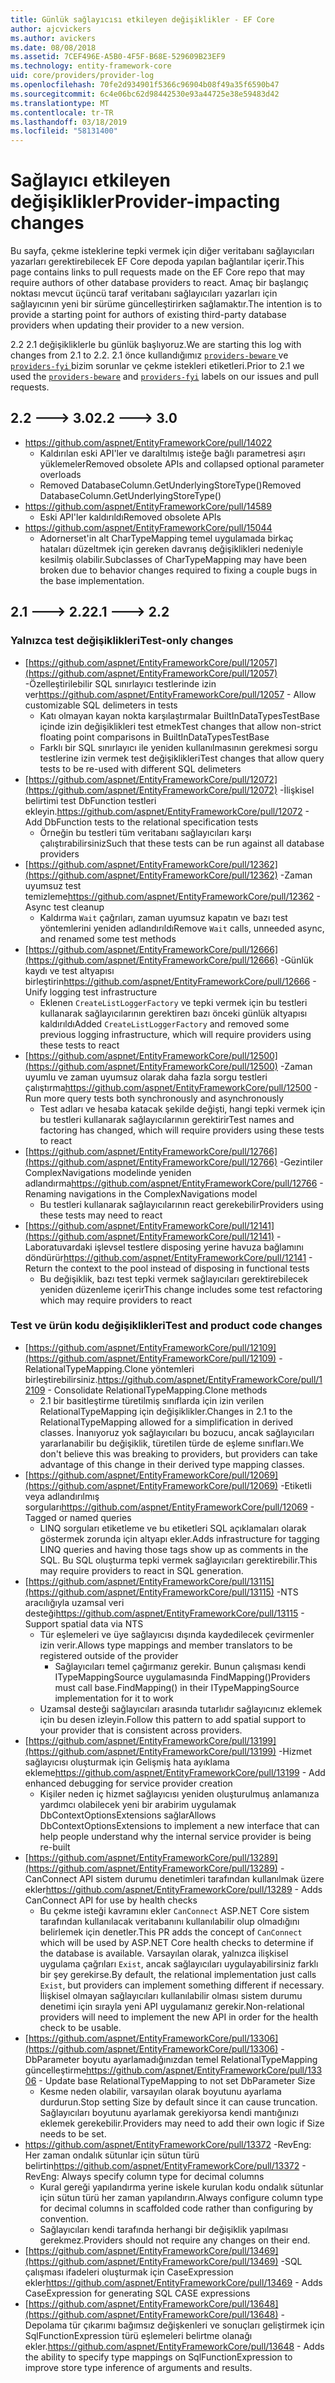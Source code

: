```yaml
---
title: Günlük sağlayıcısı etkileyen değişiklikler - EF Core
author: ajcvickers
ms.author: avickers
ms.date: 08/08/2018
ms.assetid: 7CEF496E-A5B0-4F5F-B68E-529609B23EF9
ms.technology: entity-framework-core
uid: core/providers/provider-log
ms.openlocfilehash: 70fe2d934901f5366c96904b08f49a35f6590b47
ms.sourcegitcommit: 6c4e06bc62d98442530e93a44725e38e59483d42
ms.translationtype: MT
ms.contentlocale: tr-TR
ms.lasthandoff: 03/18/2019
ms.locfileid: "58131400"
---
```

# <a name="provider-impacting-changes"></a><span data-ttu-id="c2fb0-102">Sağlayıcı etkileyen değişiklikler</span><span class="sxs-lookup"><span data-stu-id="c2fb0-102">Provider-impacting changes</span></span>

<span data-ttu-id="c2fb0-103">Bu sayfa, çekme isteklerine tepki vermek için diğer veritabanı sağlayıcıları yazarları gerektirebilecek EF Core depoda yapılan bağlantılar içerir.</span><span class="sxs-lookup"><span data-stu-id="c2fb0-103">This page contains links to pull requests made on the EF Core repo that may require authors of other database providers to react.</span></span> <span data-ttu-id="c2fb0-104">Amaç bir başlangıç noktası mevcut üçüncü taraf veritabanı sağlayıcıları yazarları için sağlayıcının yeni bir sürüme güncelleştirirken sağlamaktır.</span><span class="sxs-lookup"><span data-stu-id="c2fb0-104">The intention is to provide a starting point for authors of existing third-party database providers when updating their provider to a new version.</span></span>

<span data-ttu-id="c2fb0-105">2.2 2.1 değişikliklerle bu günlük başlıyoruz.</span><span class="sxs-lookup"><span data-stu-id="c2fb0-105">We are starting this log with changes from 2.1 to 2.2.</span></span> <span data-ttu-id="c2fb0-106">2.1 önce kullandığımız [ `providers-beware` ](https://github.com/aspnet/EntityFrameworkCore/labels/providers-beware) ve [ `providers-fyi` ](https://github.com/aspnet/EntityFrameworkCore/labels/providers-fyi) bizim sorunlar ve çekme istekleri etiketleri.</span><span class="sxs-lookup"><span data-stu-id="c2fb0-106">Prior to 2.1 we used the [`providers-beware`](https://github.com/aspnet/EntityFrameworkCore/labels/providers-beware) and [`providers-fyi`](https://github.com/aspnet/EntityFrameworkCore/labels/providers-fyi) labels on our issues and pull requests.</span></span>

## <a name="22-----30"></a><span data-ttu-id="c2fb0-107">2.2 ---> 3.0</span><span class="sxs-lookup"><span data-stu-id="c2fb0-107">2.2 ---> 3.0</span></span>

* https://github.com/aspnet/EntityFrameworkCore/pull/14022
  * <span data-ttu-id="c2fb0-108">Kaldırılan eski API'ler ve daraltılmış isteğe bağlı parametresi aşırı yüklemeler</span><span class="sxs-lookup"><span data-stu-id="c2fb0-108">Removed obsolete APIs and collapsed optional parameter overloads</span></span>
  * <span data-ttu-id="c2fb0-109">Removed DatabaseColumn.GetUnderlyingStoreType()</span><span class="sxs-lookup"><span data-stu-id="c2fb0-109">Removed DatabaseColumn.GetUnderlyingStoreType()</span></span>
* https://github.com/aspnet/EntityFrameworkCore/pull/14589
  * <span data-ttu-id="c2fb0-110">Eski API'ler kaldırıldı</span><span class="sxs-lookup"><span data-stu-id="c2fb0-110">Removed obsolete APIs</span></span>
* https://github.com/aspnet/EntityFrameworkCore/pull/15044
  * <span data-ttu-id="c2fb0-111">Adornerset'in alt CharTypeMapping temel uygulamada birkaç hataları düzeltmek için gereken davranış değişiklikleri nedeniyle kesilmiş olabilir.</span><span class="sxs-lookup"><span data-stu-id="c2fb0-111">Subclasses of CharTypeMapping may have been broken due to behavior changes required to fixing a couple bugs in the base implementation.</span></span>

## <a name="21-----22"></a><span data-ttu-id="c2fb0-112">2.1 ---> 2.2</span><span class="sxs-lookup"><span data-stu-id="c2fb0-112">2.1 ---> 2.2</span></span>

### <a name="test-only-changes"></a><span data-ttu-id="c2fb0-113">Yalnızca test değişiklikleri</span><span class="sxs-lookup"><span data-stu-id="c2fb0-113">Test-only changes</span></span>

* <span data-ttu-id="c2fb0-114">[https://github.com/aspnet/EntityFrameworkCore/pull/12057](https://github.com/aspnet/EntityFrameworkCore/pull/12057) -Özelleştirilebilir SQL sınırlayıcı testlerinde izin ver</span><span class="sxs-lookup"><span data-stu-id="c2fb0-114">https://github.com/aspnet/EntityFrameworkCore/pull/12057 - Allow customizable SQL delimeters in tests</span></span>
  * <span data-ttu-id="c2fb0-115">Katı olmayan kayan nokta karşılaştırmalar BuiltInDataTypesTestBase içinde izin değişiklikleri test etmek</span><span class="sxs-lookup"><span data-stu-id="c2fb0-115">Test changes that allow non-strict floating point comparisons in BuiltInDataTypesTestBase</span></span>
  * <span data-ttu-id="c2fb0-116">Farklı bir SQL sınırlayıcı ile yeniden kullanılmasının gerekmesi sorgu testlerine izin vermek test değişiklikleri</span><span class="sxs-lookup"><span data-stu-id="c2fb0-116">Test changes that allow query tests to be re-used with different SQL delimeters</span></span>
* <span data-ttu-id="c2fb0-117">[https://github.com/aspnet/EntityFrameworkCore/pull/12072](https://github.com/aspnet/EntityFrameworkCore/pull/12072) -İlişkisel belirtimi test DbFunction testleri ekleyin.</span><span class="sxs-lookup"><span data-stu-id="c2fb0-117">https://github.com/aspnet/EntityFrameworkCore/pull/12072 - Add DbFunction tests to the relational specification tests</span></span>
  * <span data-ttu-id="c2fb0-118">Örneğin bu testleri tüm veritabanı sağlayıcıları karşı çalıştırabilirsiniz</span><span class="sxs-lookup"><span data-stu-id="c2fb0-118">Such that these tests can be run against all database providers</span></span>
* <span data-ttu-id="c2fb0-119">[https://github.com/aspnet/EntityFrameworkCore/pull/12362](https://github.com/aspnet/EntityFrameworkCore/pull/12362) -Zaman uyumsuz test temizleme</span><span class="sxs-lookup"><span data-stu-id="c2fb0-119">https://github.com/aspnet/EntityFrameworkCore/pull/12362 - Async test cleanup</span></span>
  * <span data-ttu-id="c2fb0-120">Kaldırma `Wait` çağrıları, zaman uyumsuz kapatın ve bazı test yöntemlerini yeniden adlandırıldı</span><span class="sxs-lookup"><span data-stu-id="c2fb0-120">Remove `Wait` calls, unneeded async, and renamed some test methods</span></span>
* <span data-ttu-id="c2fb0-121">[https://github.com/aspnet/EntityFrameworkCore/pull/12666](https://github.com/aspnet/EntityFrameworkCore/pull/12666) -Günlük kaydı ve test altyapısı birleştirin</span><span class="sxs-lookup"><span data-stu-id="c2fb0-121">https://github.com/aspnet/EntityFrameworkCore/pull/12666 - Unify logging test infrastructure</span></span>
  * <span data-ttu-id="c2fb0-122">Eklenen `CreateListLoggerFactory` ve tepki vermek için bu testleri kullanarak sağlayıcılarının gerektiren bazı önceki günlük altyapısı kaldırıldı</span><span class="sxs-lookup"><span data-stu-id="c2fb0-122">Added `CreateListLoggerFactory` and removed some previous logging infrastructure, which will require providers using these tests to react</span></span>
* <span data-ttu-id="c2fb0-123">[https://github.com/aspnet/EntityFrameworkCore/pull/12500](https://github.com/aspnet/EntityFrameworkCore/pull/12500) -Zaman uyumlu ve zaman uyumsuz olarak daha fazla sorgu testleri çalıştırma</span><span class="sxs-lookup"><span data-stu-id="c2fb0-123">https://github.com/aspnet/EntityFrameworkCore/pull/12500 - Run more query tests both synchronously and asynchronously</span></span>
  * <span data-ttu-id="c2fb0-124">Test adları ve hesaba katacak şekilde değişti, hangi tepki vermek için bu testleri kullanarak sağlayıcılarının gerektirir</span><span class="sxs-lookup"><span data-stu-id="c2fb0-124">Test names and factoring has changed, which will require providers using these tests to react</span></span>
* <span data-ttu-id="c2fb0-125">[https://github.com/aspnet/EntityFrameworkCore/pull/12766](https://github.com/aspnet/EntityFrameworkCore/pull/12766) -Gezintiler ComplexNavigations modelinde yeniden adlandırma</span><span class="sxs-lookup"><span data-stu-id="c2fb0-125">https://github.com/aspnet/EntityFrameworkCore/pull/12766 - Renaming navigations in the ComplexNavigations model</span></span>
  * <span data-ttu-id="c2fb0-126">Bu testleri kullanarak sağlayıcılarının react gerekebilir</span><span class="sxs-lookup"><span data-stu-id="c2fb0-126">Providers using these tests may need to react</span></span>
* <span data-ttu-id="c2fb0-127">[https://github.com/aspnet/EntityFrameworkCore/pull/12141](https://github.com/aspnet/EntityFrameworkCore/pull/12141) -Laboratuvardaki işlevsel testlere disposing yerine havuza bağlamını döndürür</span><span class="sxs-lookup"><span data-stu-id="c2fb0-127">https://github.com/aspnet/EntityFrameworkCore/pull/12141 - Return the context to the pool instead of disposing in functional tests</span></span>
  * <span data-ttu-id="c2fb0-128">Bu değişiklik, bazı test tepki vermek sağlayıcıları gerektirebilecek yeniden düzenleme içerir</span><span class="sxs-lookup"><span data-stu-id="c2fb0-128">This change includes some test refactoring which may require providers to react</span></span>


### <a name="test-and-product-code-changes"></a><span data-ttu-id="c2fb0-129">Test ve ürün kodu değişiklikleri</span><span class="sxs-lookup"><span data-stu-id="c2fb0-129">Test and product code changes</span></span>

* <span data-ttu-id="c2fb0-130">[https://github.com/aspnet/EntityFrameworkCore/pull/12109](https://github.com/aspnet/EntityFrameworkCore/pull/12109) -RelationalTypeMapping.Clone yöntemleri birleştirebilirsiniz.</span><span class="sxs-lookup"><span data-stu-id="c2fb0-130">https://github.com/aspnet/EntityFrameworkCore/pull/12109 - Consolidate RelationalTypeMapping.Clone methods</span></span>
  * <span data-ttu-id="c2fb0-131">2.1 bir basitleştirme türetilmiş sınıflarda için izin verilen RelationalTypeMapping için değişiklikler.</span><span class="sxs-lookup"><span data-stu-id="c2fb0-131">Changes in 2.1 to the RelationalTypeMapping allowed for a simplification in derived classes.</span></span> <span data-ttu-id="c2fb0-132">İnanıyoruz yok sağlayıcıları bu bozucu, ancak sağlayıcıları yararlanabilir bu değişiklik, türetilen türde de eşleme sınıfları.</span><span class="sxs-lookup"><span data-stu-id="c2fb0-132">We don't believe this was breaking to providers, but providers can take advantage of this change in their derived type mapping classes.</span></span>
* <span data-ttu-id="c2fb0-133">[https://github.com/aspnet/EntityFrameworkCore/pull/12069](https://github.com/aspnet/EntityFrameworkCore/pull/12069) -Etiketli veya adlandırılmış sorguları</span><span class="sxs-lookup"><span data-stu-id="c2fb0-133">https://github.com/aspnet/EntityFrameworkCore/pull/12069 - Tagged or named queries</span></span>
  * <span data-ttu-id="c2fb0-134">LINQ sorguları etiketleme ve bu etiketleri SQL açıklamaları olarak göstermek zorunda için altyapı ekler.</span><span class="sxs-lookup"><span data-stu-id="c2fb0-134">Adds infrastructure for tagging LINQ queries and having those tags show up as comments in the SQL.</span></span> <span data-ttu-id="c2fb0-135">Bu SQL oluşturma tepki vermek sağlayıcıları gerektirebilir.</span><span class="sxs-lookup"><span data-stu-id="c2fb0-135">This may require providers to react in SQL generation.</span></span>
* <span data-ttu-id="c2fb0-136">[https://github.com/aspnet/EntityFrameworkCore/pull/13115](https://github.com/aspnet/EntityFrameworkCore/pull/13115) -NTS aracılığıyla uzamsal veri desteği</span><span class="sxs-lookup"><span data-stu-id="c2fb0-136">https://github.com/aspnet/EntityFrameworkCore/pull/13115 - Support spatial data via NTS</span></span>
  * <span data-ttu-id="c2fb0-137">Tür eşlemeleri ve üye sağlayıcısı dışında kaydedilecek çevirmenler izin verir.</span><span class="sxs-lookup"><span data-stu-id="c2fb0-137">Allows type mappings and member translators to be registered outside of the provider</span></span>
    * <span data-ttu-id="c2fb0-138">Sağlayıcıları temel çağırmanız gerekir. Bunun çalışması kendi ITypeMappingSource uygulamasında FindMapping()</span><span class="sxs-lookup"><span data-stu-id="c2fb0-138">Providers must call base.FindMapping() in their ITypeMappingSource implementation for it to work</span></span>
  * <span data-ttu-id="c2fb0-139">Uzamsal desteği sağlayıcıları arasında tutarlıdır sağlayıcınız eklemek için bu desen izleyin.</span><span class="sxs-lookup"><span data-stu-id="c2fb0-139">Follow this pattern to add spatial support to your provider that is consistent across providers.</span></span>
* <span data-ttu-id="c2fb0-140">[https://github.com/aspnet/EntityFrameworkCore/pull/13199](https://github.com/aspnet/EntityFrameworkCore/pull/13199) -Hizmet sağlayıcısı oluşturmak için Gelişmiş hata ayıklama ekleme</span><span class="sxs-lookup"><span data-stu-id="c2fb0-140">https://github.com/aspnet/EntityFrameworkCore/pull/13199 - Add enhanced debugging for service provider creation</span></span>
  * <span data-ttu-id="c2fb0-141">Kişiler neden iç hizmet sağlayıcısı yeniden oluşturulmuş anlamanıza yardımcı olabilecek yeni bir arabirim uygulamak DbContextOptionsExtensions sağlar</span><span class="sxs-lookup"><span data-stu-id="c2fb0-141">Allows DbContextOptionsExtensions to implement a new interface that can help people understand why the internal service provider is being re-built</span></span>
* <span data-ttu-id="c2fb0-142">[https://github.com/aspnet/EntityFrameworkCore/pull/13289](https://github.com/aspnet/EntityFrameworkCore/pull/13289) -CanConnect API sistem durumu denetimleri tarafından kullanılmak üzere ekler</span><span class="sxs-lookup"><span data-stu-id="c2fb0-142">https://github.com/aspnet/EntityFrameworkCore/pull/13289 - Adds CanConnect API for use by health checks</span></span>
  * <span data-ttu-id="c2fb0-143">Bu çekme isteği kavramını ekler `CanConnect` ASP.NET Core sistem tarafından kullanılacak veritabanını kullanılabilir olup olmadığını belirlemek için denetler.</span><span class="sxs-lookup"><span data-stu-id="c2fb0-143">This PR adds the concept of `CanConnect` which will be used by ASP.NET Core health checks to determine if the database is available.</span></span> <span data-ttu-id="c2fb0-144">Varsayılan olarak, yalnızca ilişkisel uygulama çağrıları `Exist`, ancak sağlayıcıları uygulayabilirsiniz farklı bir şey gerekirse.</span><span class="sxs-lookup"><span data-stu-id="c2fb0-144">By default, the relational implementation just calls `Exist`, but providers can implement something different if necessary.</span></span> <span data-ttu-id="c2fb0-145">İlişkisel olmayan sağlayıcıları kullanılabilir olması sistem durumu denetimi için sırayla yeni API uygulamanız gerekir.</span><span class="sxs-lookup"><span data-stu-id="c2fb0-145">Non-relational providers will need to implement the new API in order for the health check to be usable.</span></span>
* <span data-ttu-id="c2fb0-146">[https://github.com/aspnet/EntityFrameworkCore/pull/13306](https://github.com/aspnet/EntityFrameworkCore/pull/13306) -DbParameter boyutu ayarlamadığınızdan temel RelationalTypeMapping güncelleştirme</span><span class="sxs-lookup"><span data-stu-id="c2fb0-146">https://github.com/aspnet/EntityFrameworkCore/pull/13306 - Update base RelationalTypeMapping to not set DbParameter Size</span></span>
  * <span data-ttu-id="c2fb0-147">Kesme neden olabilir, varsayılan olarak boyutunu ayarlama durdurun.</span><span class="sxs-lookup"><span data-stu-id="c2fb0-147">Stop setting Size by default since it can cause truncation.</span></span> <span data-ttu-id="c2fb0-148">Sağlayıcıları boyutunu ayarlamak gerekiyorsa kendi mantığınızı eklemek gerekebilir.</span><span class="sxs-lookup"><span data-stu-id="c2fb0-148">Providers may need to add their own logic if Size needs to be set.</span></span>
* <span data-ttu-id="c2fb0-149">https://github.com/aspnet/EntityFrameworkCore/pull/13372 -RevEng: Her zaman ondalık sütunlar için sütun türü belirtin</span><span class="sxs-lookup"><span data-stu-id="c2fb0-149">https://github.com/aspnet/EntityFrameworkCore/pull/13372 - RevEng: Always specify column type for decimal columns</span></span>
  * <span data-ttu-id="c2fb0-150">Kural gereği yapılandırma yerine iskele kurulan kodu ondalık sütunlar için sütun türü her zaman yapılandırın.</span><span class="sxs-lookup"><span data-stu-id="c2fb0-150">Always configure column type for decimal columns in scaffolded code rather than configuring by convention.</span></span>
  * <span data-ttu-id="c2fb0-151">Sağlayıcıları kendi tarafında herhangi bir değişiklik yapılması gerekmez.</span><span class="sxs-lookup"><span data-stu-id="c2fb0-151">Providers should not require any changes on their end.</span></span>
* <span data-ttu-id="c2fb0-152">[https://github.com/aspnet/EntityFrameworkCore/pull/13469](https://github.com/aspnet/EntityFrameworkCore/pull/13469) -SQL çalışması ifadeleri oluşturmak için CaseExpression ekler</span><span class="sxs-lookup"><span data-stu-id="c2fb0-152">https://github.com/aspnet/EntityFrameworkCore/pull/13469 - Adds CaseExpression for generating SQL CASE expressions</span></span>
* <span data-ttu-id="c2fb0-153">[https://github.com/aspnet/EntityFrameworkCore/pull/13648](https://github.com/aspnet/EntityFrameworkCore/pull/13648) -Depolama tür çıkarımı bağımsız değişkenleri ve sonuçları geliştirmek için SqlFunctionExpression türü eşlemeleri belirtme olanağı ekler.</span><span class="sxs-lookup"><span data-stu-id="c2fb0-153">https://github.com/aspnet/EntityFrameworkCore/pull/13648 - Adds the ability to specify type mappings on SqlFunctionExpression to improve store type inference of arguments and results.</span></span>
